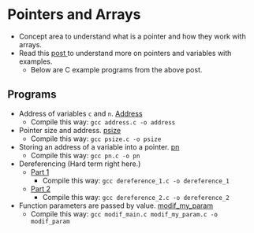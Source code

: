 # Pointers and Arrays

- Concept area to understand what is a pointer and how they work with arrays.
- Read this [post ](https://www.notion.so/C-Programming-f13cdb9661db464f8ea326c5a2654e8e) to understand more on pointers and variables with examples.
	- Below are C example programs from the above post.

## Programs

- Address of variables `c` and `n`. [Address](address.c)
	- Compile this way: `gcc address.c -o address`
- Pointer size and address. [psize](./psize.c)
	- Compile this way: `gcc psize.c -o psize`
- Storing an address of a variable into a pointer. [pn](./pn.c)
	- Compile this way: `gcc pn.c -o pn`
- Dereferencing (Hard term right here.)
	- [Part 1](dereference_1.c)
		- Compile this way: `gcc dereference_1.c -o dereference_1`
	- [Part 2](./dereference_2.c)
		- Compile this way: `gcc dereference_2.c -o dereference_2`
- Function parameters are passed by value. [modif_my_param](./modif_my_param.c)
	- Compile this way: `gcc modif_main.c modif_my_param.c -o modif_param`
